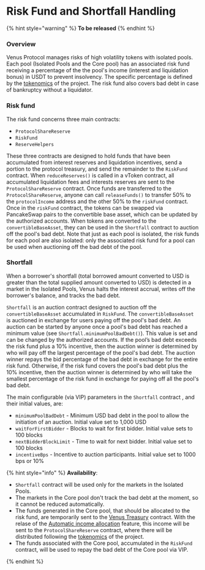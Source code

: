 # Risk Fund and Shortfall Handling

{% hint style="warning" %}
**To be released**
{% endhint %}

### **Overview**

Venus Protocol manages risks of high volatility tokens with isolated pools. Each pool (Isolated Pools and the Core pool) has an associated risk fund receiving a percentage of the the pool's income (interest and liquidation bonus) in USDT to prevent insolvency. The specific percentage is defined by the [tokenomics](../governance/tokenomics.md) of the project. The risk fund also covers bad debt in case of bankruptcy without a liquidator.

### Risk fund

The risk fund concerns three main contracts:

* `ProtocolShareReserve`
* `RiskFund`
* `ReserveHelpers`

These three contracts are designed to hold funds that have been accumulated from interest reserves and liquidation incentives, send a portion to the protocol treasury, and send the remainder to the `RiskFund` contract. When `reduceReserves()` is called in a vToken contract, all accumulated liquidation fees and interests reserves are sent to the `ProtocolShareReserve` contract. Once funds are transferred to the `ProtocolShareReserve`, anyone can call `releaseFunds()` to transfer 50% to the `protocolIncome` address and the other 50% to the `riskFund` contract. Once in the `riskFund` contract, the tokens can be swapped via PancakeSwap pairs to the convertible base asset, which can be updated by the authorized accounts. When tokens are converted to the `convertibleBaseAsset`, they can be used in the `Shortfall` contract to auction off the pool's bad debt. Note that just as each pool is isolated, the risk funds for each pool are also isolated: only the associated risk fund for a pool can be used when auctioning off the bad debt of the pool.

### Shortfall

When a borrower's shortfall (total borrowed amount converted to USD is greater than the total supplied amount converted to USD) is detected in a market in the Isolated Pools, Venus halts the interest accrual, writes off the borrower's balance, and tracks the bad debt.

`Shortfall` is an auction contract designed to auction off the `convertibleBaseAsset` accumulated in `RiskFund`. The `convertibleBaseAsset` is auctioned in exchange for users paying off the pool's bad debt. An auction can be started by anyone once a pool's bad debt has reached a minimum value (see `Shortfall.minimumPoolBadDebt()`). This value is set and can be changed by the authorized accounts. If the pool’s bad debt exceeds the risk fund plus a 10% incentive, then the auction winner is determined by who will pay off the largest percentage of the pool's bad debt. The auction winner repays the bid percentage of the bad debt in exchange for the entire risk fund. Otherwise, if the risk fund covers the pool's bad debt plus the 10% incentive, then the auction winner is determined by who will take the smallest percentage of the risk fund in exchange for paying off all the pool's bad debt.

The main configurable (via VIP) parameters in the `Shortfall` contract , and their initial values, are:

* `minimumPoolBadDebt` - Minimum USD bad debt in the pool to allow the initiation of an auction. Initial value set to 1,000 USD
* `waitForFirstBidder` - Blocks to wait for first bidder. Initial value sets to 100 blocks
* `nextBidderBlockLimit` - Time to wait for next bidder. Initial value set to 100 blocks
* `incentiveBps` - Incentive to auction participants. Initial value set to 1000 bps or 10%

{% hint style="info" %}
**Availability**:

* `Shortfall` contract will be used only for the markets in the Isolated Pools.
* The markets in the Core pool don't track the bad debt at the moment, so it cannot be reduced automatically.
* The funds generated in the Core pool, that should be allocated to the risk fund, are temporarily sent to the [Venus Treasury](https://bscscan.com/address/0xf322942f644a996a617bd29c16bd7d231d9f35e9) contract. With the relase of the [Automatic income allocation](../whats-new/automatic-income-allocation.md) feature, this income will be sent to the `ProtocolShareReserve` contract, where there will be distributed following the [tokenomics](../governance/tokenomics.md) of the project.
* The funds associated with the Core pool, accumulated in the `RiskFund` contract, will be used to repay the bad debt of the Core pool via VIP.

{% endhint %}